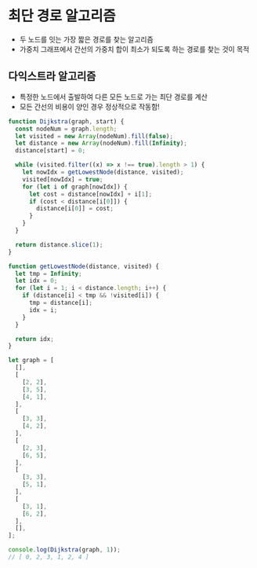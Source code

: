 # 최단 경로 알고리즘

- 두 노드를 잇는 가장 짧은 경로를 찾는 알고리즘
- 가중치 그래프에서 간선의 가중치 합이 최소가 되도록 하는 경로를 찾는 것이 목적

## 다익스트라 알고리즘

- 특정한 노드에서 출발하여 다른 모든 노드로 가는 최단 경로를 계산
- 모든 간선의 비용이 양인 경우 정상적으로 작동함!

```js
function Dijkstra(graph, start) {
  const nodeNum = graph.length;
  let visited = new Array(nodeNum).fill(false);
  let distance = new Array(nodeNum).fill(Infinity);
  distance[start] = 0;

  while (visited.filter((x) => x !== true).length > 1) {
    let nowIdx = getLowestNode(distance, visited);
    visited[nowIdx] = true;
    for (let i of graph[nowIdx]) {
      let cost = distance[nowIdx] + i[1];
      if (cost < distance[i[0]]) {
        distance[i[0]] = cost;
      }
    }
  }

  return distance.slice(1);
}

function getLowestNode(distance, visited) {
  let tmp = Infinity;
  let idx = 0;
  for (let i = 1; i < distance.length; i++) {
    if (distance[i] < tmp && !visited[i]) {
      tmp = distance[i];
      idx = i;
    }
  }

  return idx;
}

let graph = [
  [],
  [
    [2, 2],
    [3, 5],
    [4, 1],
  ],
  [
    [3, 3],
    [4, 2],
  ],
  [
    [2, 3],
    [6, 5],
  ],
  [
    [3, 3],
    [5, 1],
  ],
  [
    [3, 1],
    [6, 2],
  ],
  [],
];

console.log(Dijkstra(graph, 1));
// [ 0, 2, 3, 1, 2, 4 ]
```

